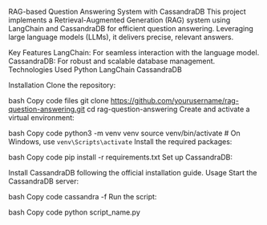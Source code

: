 RAG-based Question Answering System with CassandraDB
This project implements a Retrieval-Augmented Generation (RAG) system using LangChain and CassandraDB for efficient question answering. Leveraging large language models (LLMs), it delivers precise, relevant answers.

Key Features
LangChain: For seamless interaction with the language model.
CassandraDB: For robust and scalable database management.
Technologies Used
Python
LangChain
CassandraDB


Installation
Clone the repository:

bash
Copy code files
git clone https://github.com/yourusername/rag-question-answering.git
cd rag-question-answering
Create and activate a virtual environment:

bash
Copy code
python3 -m venv venv
source venv/bin/activate   # On Windows, use `venv\Scripts\activate`
Install the required packages:

bash
Copy code
pip install -r requirements.txt
Set up CassandraDB:

Install CassandraDB following the official installation guide.
Usage
Start the CassandraDB server:

bash
Copy code
cassandra -f
Run the script:

bash
Copy code
python script_name.py
